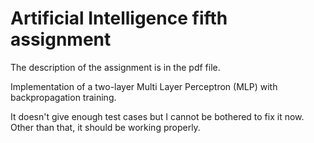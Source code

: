 # Artificial Intelligence fifth assignment

The description of the assignment is in the pdf file.

Implementation of a two-layer Multi Layer Perceptron (MLP) with backpropagation training. 

It doesn't give enough test cases but I cannot be bothered to fix it now. Other than that, it should be working properly.
